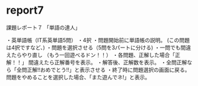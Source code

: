 # report7
課題レポート７
「単語の達人」

・英単語帳（IT系英単語5問）
・4択
・問題開始前に単語帳の説明。
 (この問題は4択ですなど、)
・問題を選択させる（5問を3パートに分ける)
・一問でも間違えたらやり直し
   （もう一回遊べるドン！！）
・各問題、正解した場合「正解！！」
  間違えたら正解番号を表示。
・解答後、正解数を表示。
・全問正解なら「全問正解!!おめでとう!!」と表示させる
・終了時に問題選択の画面に戻る。
  問題をやめることを選択した場合、「また遊んでネ!」と表示。
